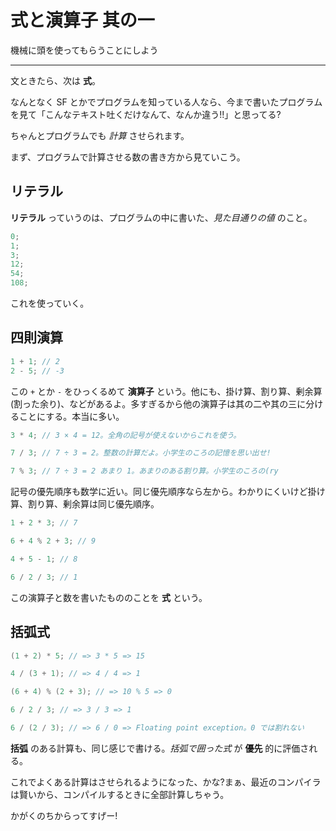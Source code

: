 # 式と演算子 其の一

機械に頭を使ってもらうことにしよう

---

文ときたら、次は **式**。

なんとなく SF とかでプログラムを知っている人なら、今まで書いたプログラムを見て「こんなテキスト吐くだけなんて、なんか違う!!」と思ってる?

ちゃんとプログラムでも *計算* させられます。

まず、プログラムで計算させる数の書き方から見ていこう。


## リテラル

**リテラル** っていうのは、プログラムの中に書いた、*見た目通りの値* のこと。

```cpp
0;
1;
3;
12;
54;
108;
```

これを使っていく。


## 四則演算

```cpp
1 + 1; // 2
2 - 5; // -3
```

この `+` とか `-` をひっくるめて **演算子** という。他にも、掛け算、割り算、剰余算(割った余り)、などがあるよ。多すぎるから他の演算子は其の二や其の三に分けることにする。本当に多い。

```cpp
3 * 4; // 3 × 4 = 12。全角の記号が使えないからこれを使う。

7 / 3; // 7 ÷ 3 = 2。整数の計算だよ。小学生のころの記憶を思い出せ!

7 % 3; // 7 ÷ 3 = 2 あまり 1。あまりのある割り算。小学生のころの(ry
```

記号の優先順序も数学に近い。同じ優先順序なら左から。わかりにくいけど掛け算、割り算、剰余算は同じ優先順序。

```cpp
1 + 2 * 3; // 7

6 + 4 % 2 + 3; // 9

4 + 5 - 1; // 8

6 / 2 / 3; // 1
```

この演算子と数を書いたもののことを **式** という。


## 括弧式

```cpp
(1 + 2) * 5; // => 3 * 5 => 15

4 / (3 + 1); // => 4 / 4 => 1

(6 + 4) % (2 + 3); // => 10 % 5 => 0

6 / 2 / 3; // => 3 / 3 => 1

6 / (2 / 3); // => 6 / 0 => Floating point exception。0 では割れない
```

**括弧** のある計算も、同じ感じで書ける。*括弧で囲った式* が **優先** 的に評価される。


これでよくある計算はさせられるようになった、かな?まぁ、最近のコンパイラは賢いから、コンパイルするときに全部計算しちゃう。

かがくのちからってすげー!
